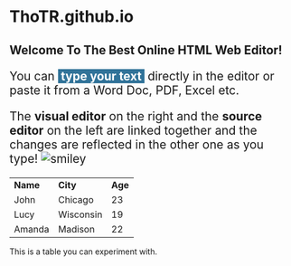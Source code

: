 # ThoTR.github.io
<!-- #######  THIS IS A COMMENT - Visible only in the source editor #########-->
<h2>Welcome To The Best Online HTML Web Editor!</h2>
<p style="font-size: 1.5em;">You can <strong style="background-color: #317399; padding: 0 5px; color: #fff;">type your text</strong> directly in the editor or paste it from a Word Doc, PDF, Excel etc.</p>
<p style="font-size: 1.5em;">The <strong>visual editor</strong> on the right and the <strong>source editor</strong> on the left are linked together and the changes are reflected in the other one as you type! <img src="https://html5-editor.net/images/smiley.png" alt="smiley" /></p>
<table class="editorDemoTable">
<tbody>
<tr>
<td><strong>Name</strong></td>
<td><strong>City</strong></td>
<td><strong>Age</strong></td>
</tr>
<tr>
<td>John</td>
<td>Chicago</td>
<td>23</td>
</tr>
<tr>
<td>Lucy</td>
<td>Wisconsin</td>
<td>19</td>
</tr>
<tr>
<td>Amanda</td>
<td>Madison</td>
<td>22</td>
</tr>
</tbody>
</table>
<p>This is a table you can experiment with.</p>
